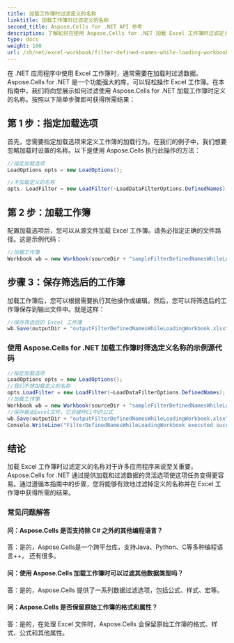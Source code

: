 ```yaml
---
title: 加载工作簿时过滤定义的名称
linktitle: 加载工作簿时过滤定义的名称
second_title: Aspose.Cells for .NET API 参考
description: 了解如何在使用 Aspose.Cells for .NET 加载 Excel 工作簿时过滤定义的名称。
type: docs
weight: 100
url: /zh/net/excel-workbook/filter-defined-names-while-loading-workbook/
---
```

在 .NET 应用程序中使用 Excel 工作簿时，通常需要在加载时过滤数据。 Aspose.Cells for .NET 是一个功能强大的库，可以轻松操作 Excel 工作簿。在本指南中，我们将向您展示如何过滤使用 Aspose.Cells for .NET 加载工作簿时定义的名称。按照以下简单步骤即可获得所需结果：

## 第 1 步：指定加载选项

首先，您需要指定加载选项来定义工作簿的加载行为。在我们的例子中，我们想要忽略加载时设置的名称。以下是使用 Aspose.Cells 执行此操作的方法：

```csharp
//指定加载选项
LoadOptions opts = new LoadOptions();

//不加载定义的名称
opts. LoadFilter = new LoadFilter(~LoadDataFilterOptions.DefinedNames);
```

## 第 2 步：加载工作簿

配置加载选项后，您可以从源文件加载 Excel 工作簿。请务必指定正确的文件路径。这是示例代码：

```csharp
//加载工作簿
Workbook wb = new Workbook(sourceDir + "sampleFilterDefinedNamesWhileLoadingWorkbook.xlsx", opts);
```

## 步骤 3：保存筛选后的工作簿

加载工作簿后，您可以根据需要执行其他操作或编辑。然后，您可以将筛选后的工作簿保存到输出文件中。就是这样：

```csharp
//保存筛选后的 Excel 工作簿
wb.Save(outputDir + "outputFilterDefinedNamesWhileLoadingWorkbook.xlsx");
```

### 使用 Aspose.Cells for .NET 加载工作簿时筛选定义名称的示例源代码 
```csharp
//指定加载选项
LoadOptions opts = new LoadOptions();
//我们不想加载定义的名称
opts.LoadFilter = new LoadFilter(~LoadDataFilterOptions.DefinedNames);
//加载工作簿
Workbook wb = new Workbook(sourceDir + "sampleFilterDefinedNamesWhileLoadingWorkbook.xlsx", opts);
//保存输出Excel文件，它会破坏C1中的公式
wb.Save(outputDir + "outputFilterDefinedNamesWhileLoadingWorkbook.xlsx");
Console.WriteLine("FilterDefinedNamesWhileLoadingWorkbook executed successfully.");
```

## 结论

加载 Excel 工作簿时过滤定义的名称对于许多应用程序来说至关重要。 Aspose.Cells for .NET 通过提供加载和过滤数据的灵活选项使这项任务变得更容易。通过遵循本指南中的步骤，您将能够有效地过滤掉定义的名称并在 Excel 工作簿中获得所需的结果。


### 常见问题解答

#### 问：Aspose.Cells 是否支持除 C# 之外的其他编程语言？
    
答：是的，Aspose.Cells是一个跨平台库，支持Java、Python、C等多种编程语言++， 还有很多。

#### 问：使用 Aspose.Cells 加载工作簿时可以过滤其他数据类型吗？
    
答：是的，Aspose.Cells 提供了一系列数据过滤选项，包括公式、样式、宏等。

#### 问：Aspose.Cells 是否保留原始工作簿的格式和属性？
    
答：是的，在处理 Excel 文件时，Aspose.Cells 会保留原始工作簿的格式、样式、公式和其他属性。